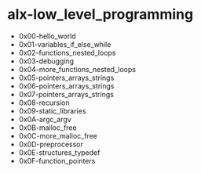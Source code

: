 # alx-low_level_programming

* 0x00-hello_world
* 0x01-variables_if_else_while
* 0x02-functions_nested_loops
* 0x03-debugging
* 0x04-more_functions_nested_loops
* 0x05-pointers_arrays_strings
* 0x06-pointers_arrays_strings
* 0x07-pointers_arrays_strings
* 0x08-recursion
* 0x09-static_libraries
* 0x0A-argc_argv
* 0x0B-malloc_free
* 0x0C-more_malloc_free
* 0x0D-preprocessor
* 0x0E-structures_typedef
* 0x0F-function_pointers
